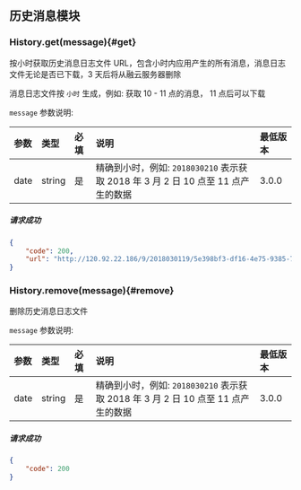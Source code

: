 ## 历史消息模块

### History.get(message){#get}

按小时获取历史消息日志文件 URL，包含小时内应用产生的所有消息，消息日志文件无论是否已下载，3 天后将从融云服务器删除

消息日志文件按 `小时` 生成，例如: 获取 10 - 11 点的消息， 11 点后可以下载

`message` 参数说明:

| 参数   	 		|	类型		| 必填	| 说明 							|最低版本	|
| :----------------	|:--------	|:-----	|:------------------------------|:----- |
| date		  		| string 	| 	是 	| 精确到小时，例如: `2018030210` 表示获取 2018 年 3 月 2 日 10 点至 11 点产生的数据 	| 3.0.0 |

##### 请求成功

```json
{
	"code": 200,
	"url": "http://120.92.22.186/9/2018030119/5e398bf3-df16-4e75-9385-7e37c65db649.zip"
}
```

### History.remove(message){#remove}

删除历史消息日志文件

`message` 参数说明:

| 参数   	 		|	类型		| 必填	| 说明 							|最低版本	|
| :----------------	|:--------	|:-----	|:------------------------------|:----- |
| date		  		| string 	| 	是 	| 精确到小时，例如: `2018030210` 表示获取 2018 年 3 月 2 日 10 点至 11 点产生的数据 | 3.0.0 |

##### 请求成功

```json
{
	"code": 200
}
```
